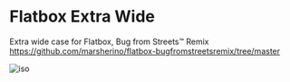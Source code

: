 # Flatbox Extra Wide
Extra wide case for Flatbox, Bug from Streets™ Remix https://github.com/marsherino/flatbox-bugfromstreetsremix/tree/master

![iso](https://github.com/user-attachments/assets/66963a89-d5cc-406f-af39-cbe0e9889726)
